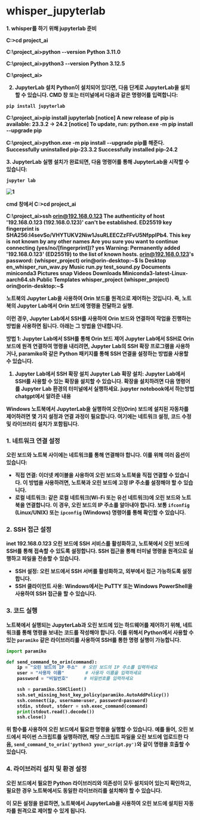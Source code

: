 # whisper_jupyterlab
<b> 
1. whisper를 하기 위해 jupyterlab 준비

C:\>cd project_ai

C:\project_ai>python --version
Python 3.11.0

C:\project_ai>python3 --version
Python 3.12.5

C:\project_ai>

2. JupyterLab 설치
Python이 설치되어 있다면, 다음 단계로 JupyterLab을 설치할 수 있습니다. CMD 창 또는 터미널에서 다음과 같은 명령어를 입력합니다:

``` bash
pip install jupyterlab
```
<b>

C:\project_ai>pip install jupyterlab
[notice] A new release of pip is available: 23.3.2 -> 24.2
[notice] To update, run: python.exe -m pip install --upgrade pip

C:\project_ai>python.exe -m pip install --upgrade pip를 해준다.
      Successfully uninstalled pip-23.3.2
Successfully installed pip-24.2

<b> 
3. JupyterLab 실행
설치가 완료되면, 다음 명령어를 통해 JupyterLab을 시작할 수 있습니다:

```
jupyter lab
```

![1](https://github.com/user-attachments/assets/c5247511-fe39-432b-bafc-35116691bf1e)

<b> cmd 창에서 
C:\>cd project_ai

C:\project_ai>ssh orin@192.168.0.123
The authenticity of host '192.168.0.123 (192.168.0.123)' can't be established.
ED25519 key fingerprint is SHA256:l4sevSo/VHYTUKV2Niw1JsuRLEECZzFFvU5NfpplPb4.
This key is not known by any other names
Are you sure you want to continue connecting (yes/no/[fingerprint])? yes
Warning: Permanently added '192.168.0.123' (ED25519) to the list of known hosts.
orin@192.168.0.123's password:
(whisper_project) orin@orin-desktop:~$ ls
Desktop    en_whisper_run_wav.py               Music     run.py     test_sound.py
Documents  miniconda3                          Pictures  snap       Videos
Downloads  Miniconda3-latest-Linux-aarch64.sh  Public    Templates  whisper_project
(whisper_project) orin@orin-desktop:~$

<b>
 노트북의 Jupyter Lab을 사용하여 Orin 보드를 원격으로 제어하는 것입니다. 즉, 노트북의 Jupyter Lab에서 Orin 보드에 명령을 전달하고 실행.

이런 경우, Jupyter Lab에서 SSH를 사용하여 Orin 보드와 연결하여 작업을 진행하는 방법을 사용하면 됩니다. 아래는 그 방법을 안내합니다.

방법 1: Jupyter Lab에서 SSH를 통해 Orin 보드 제어
Jupyter Lab에서 SSH로 Orin 보드에 원격 연결하여 명령을 내리려면, Jupyter Lab의 SSH 확장 프로그램을 사용하거나, paramiko와 같은 Python 패키지를 통해 SSH 연결을 설정하는 방법을 사용할 수 있습니다.

1. Jupyter Lab에서 SSH 확장 설치
Jupyter Lab 확장 설치: Jupyter Lab에서 SSH를 사용할 수 있는 확장을 설치할 수 있습니다. 확장을 설치하려면 다음 명령어를 Jupyter Lab 환경의 터미널에서 실행하세요.
<b> jupyter notebook에서 하는방법 chatgpt에서 알려준 내용

Windows 노트북에서 JupyterLab을 실행하여 오린(Orin) 보드에 설치된 자동차를 제어하려면 몇 가지 설정과 연결 과정이 필요합니다. 여기에는 네트워크 설정, 코드 수정 및 라이브러리 설치가 포함됩니다.

### 1. 네트워크 연결 설정

오린 보드와 노트북 사이에는 네트워크를 통해 연결해야 합니다. 이를 위해 여러 옵션이 있습니다:

- **직접 연결**: 이더넷 케이블을 사용하여 오린 보드와 노트북을 직접 연결할 수 있습니다. 이 방법을 사용하려면, 노트북과 오린 보드에 고정 IP 주소를 설정해야 할 수 있습니다.
- **로컬 네트워크**: 같은 로컬 네트워크(Wi-Fi 또는 유선 네트워크)에 오린 보드와 노트북을 연결합니다. 이 경우, 오린 보드의 IP 주소를 알아내야 합니다. 보통 `ifconfig` (Linux/UNIX) 또는 `ipconfig` (Windows) 명령어를 통해 확인할 수 있습니다.

### 2. SSH 접근 설정
inet 192.168.0.123
오린 보드에 SSH 서비스를 활성화하고, 노트북에서 오린 보드에 SSH를 통해 접속할 수 있도록 설정합니다. SSH 접근을 통해 터미널 명령을 원격으로 실행하고 파일을 전송할 수 있습니다.

- **SSH 설정**: 오린 보드에서 SSH 서버를 활성화하고, 외부에서 접근 가능하도록 설정합니다.
- **SSH 클라이언트 사용**: Windows에서는 PuTTY 또는 Windows PowerShell을 사용하여 SSH 접근을 할 수 있습니다.

### 3. 코드 실행

노트북에서 실행되는 JupyterLab과 오린 보드에 있는 하드웨어를 제어하기 위해, 네트워크를 통해 명령을 보내는 코드를 작성해야 합니다. 이를 위해서 Python에서 사용할 수 있는 `paramiko` 같은 라이브러리를 사용하여 SSH를 통한 명령 실행이 가능합니다.

```python
import paramiko

def send_command_to_orin(command):
    ip = "오린 보드의 IP 주소"  # 오린 보드의 IP 주소를 입력하세요
    user = "사용자 이름"        # 사용자 이름을 입력하세요
    password = "비밀번호"      # 비밀번호를 입력하세요

    ssh = paramiko.SSHClient()
    ssh.set_missing_host_key_policy(paramiko.AutoAddPolicy())
    ssh.connect(ip, username=user, password=password)
    stdin, stdout, stderr = ssh.exec_command(command)
    print(stdout.read().decode())
    ssh.close()
```

위 함수를 사용하여 오린 보드에서 필요한 명령을 실행할 수 있습니다. 예를 들어, 오린 보드에서 파이썬 스크립트를 실행하려면, 해당 스크립트 파일을 오린 보드에 업로드한 다음, `send_command_to_orin('python3 your_script.py')`와 같이 명령을 호출할 수 있습니다.

### 4. 라이브러리 설치 및 환경 설정

오린 보드에서 필요한 Python 라이브러리와 의존성이 모두 설치되어 있는지 확인하고, 필요한 경우 노트북에서도 동일한 라이브러리를 설치해야 할 수 있습니다.

이 모든 설정을 완료하면, 노트북에서 JupyterLab을 사용하여 오린 보드에 설치된 자동차를 원격으로 제어할 수 있게 됩니다.


















